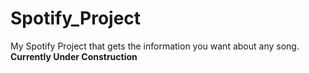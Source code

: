 # Spotify_Project
My Spotify Project that gets the information you want about any song.
**Currently Under Construction**
